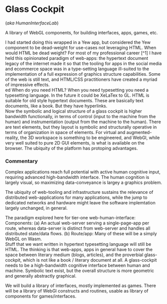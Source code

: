 # Glass Cockpit 
(_aka HumanInterfaceLab_)

A library of WebGL components, for building interfaces, apps, games, etc.

I had started doing this wrapped in a Yew app, but considered the Yew component to be dead-weight for use-cases not leveraging HTML.  When would HTML be dead weight? For most of my professional career [^1] I have held this opinionated paradigm of web-apps: the hypertext document legacy of the internet made it so that the tooling for apps in the social media and ecommerce space was in a type-setting language ill-suited to the implementation of a full expression of graphics structure capabilities.  Some of the web is still text, and HTML/CSS practitioners have created a myriad of impressive effects.  
ed
When do you need HTML? When you need typesetting you need a typesetting language.  In the future it could be XeLaTex to GL.  HTML is suitable for old style hypertext documents.  These are basically text documents, like a book.  But they have hyperlinks.  
Now the symbolic and logical structure of a glass cockpit is higher bandwidth functionally, in terms of control (input to the machine from the human) and instrumentation (output from the machine to the human).  There are text elements, but they layout is symbolic and structurally operative in terms of organization in space of elements.  For virtual and augmented-reality, the 3D workspace is something to be engineered, and WebGl, while very well suited to pure 2D GUI elements, is what is available on the browser. The ubiquity of the platform has protoping advantages.

### Commentary
Complex applications reach full potential with active human cognitive input, requiring advanced high-bandwidth interface.  The human cognition is largely visual, so maximizing data-conveyance is largey a graphics problem.

The ubiquity of web-tooling and infrastructure sustains the relevance of distributed web-applications for many applications, while the jump to dedicated networks and hardware might leave the software implemtation largely unchanged, in general.

The paradigm explored here for tier-one web-human-interface: Components: (a) An actual web-server serving a single-page-app per route, whereas data-server is distinct from web-server and handles all distributed state/data flows. (b) Route/app: Many of these will be a simply WebGL on Wasm.  
Stuff that we want written in hypertext typesetting language will still be HTML.  The thinking is that web-apps, apps in general have to cover the space between literary medium (blogs, articles), and the proverbial glass-cockpit, which is not like a book / literary document at all.  A glass-cockpit needs to be a high-bandwidth cognitive interface between human and machine.  Symbolic text exist, but the overall structure is more geometric and generally abstractly graphical.  

We will build a library of interfaces, mostly implemented as games.  There will be a library of WebGl constructs and routines, usable as library of components for games/interfaces.
